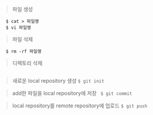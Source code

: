 > 파일 생성
```$ touch 파일명
   $ cat > 파일명
   $ vi 파일명

```

> 파일 삭제
``` 
   $ rm -rf 파일명
```

> 디렉토리 삭제
``` $ rmdir 디렉토리명
```

> 새로운 local repository 생성
``` $ git init ```

> add한 파일을 local repository에 저장
``` $ git commit```

> local repository를 remote repository에 업로드
``` $ git push ```
